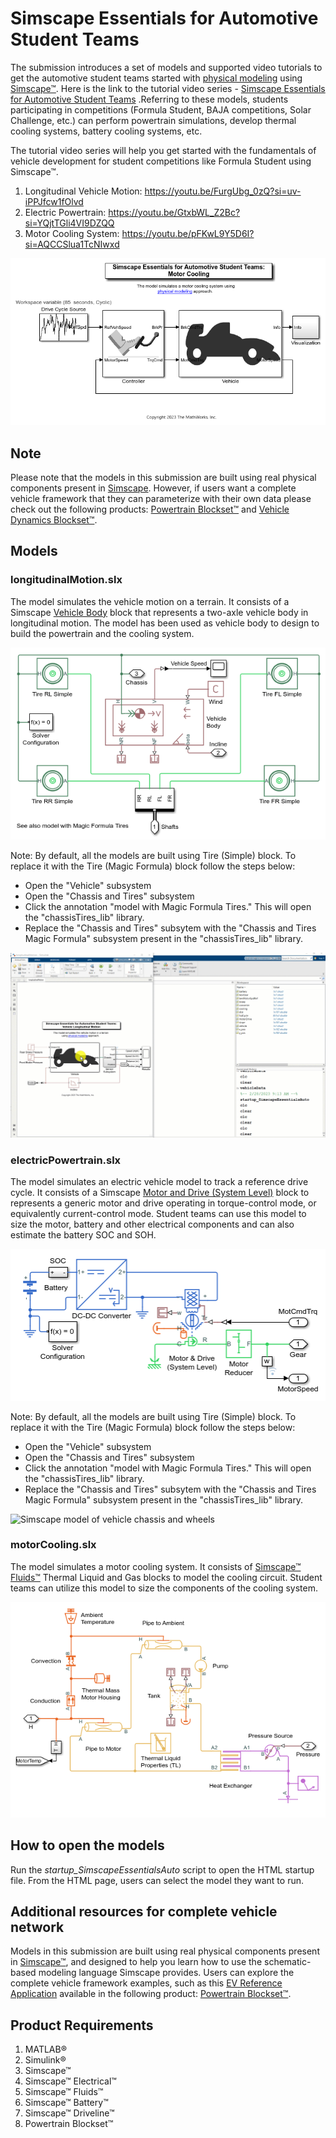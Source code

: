 # Simscape Essentials for Automotive Student Teams
The submission introduces a set of models and supported video tutorials to get the automotive student teams started with [physical modeling](https://in.mathworks.com/help/simscape/physical-modeling.html) using [Simscape™](https://in.mathworks.com/products/simscape.html). Here is the link to the tutorial video series - [Simscape Essentials for Automotive Student Teams](https://www.youtube.com/playlist?list=PLn8PRpmsu08pYJYnUtYk_siS5e7HnU4uu) .Referring to these models, students participating in competitions (Formula Student, BAJA competitions, Solar Challenge, etc.) can perform powertrain simulations, develop thermal cooling systems, battery cooling systems, etc.

The tutorial video series will help you get started with the fundamentals of vehicle development for student competitions like Formula Student using Simscape™. 
1. Longitudinal Vehicle Motion: https://youtu.be/FurgUbg_0zQ?si=uv-iPPJfcw1fOlvd
2. Electric Powertrain: https://youtu.be/GtxbWL_Z2Bc?si=YQjtTGli4VI9DZQQ
3. Motor Cooling System: https://youtu.be/pFKwL9Y5D6I?si=AQCCSlua1TcNIwxd 

![Simscape model of electric vehicle](<Scripts_Data/html/SimscapeEssentialsAuto_Demo_Script_03.png>)

## Note
Please note that the models in this submission are built using real physical components present in [Simscape](https://in.mathworks.com/products/simscape.html). However, if users want a complete vehicle framework that they can parameterize with their own data please check out the following products: [Powertrain Blockset™](https://www.mathworks.com/products/powertrain.html) and [Vehicle Dynamics Blockset™](https://in.mathworks.com/products/vehicle-dynamics.html). 

## Models
### longitudinalMotion.slx
The model simulates the vehicle motion on a terrain. It consists of a Simscape [Vehicle Body](https://in.mathworks.com/help/sdl/ref/vehiclebody.html) block that represents a two-axle vehicle body in longitudinal motion. The model has been used as vehicle body to design to build the powertrain and the cooling system. 

![Simscape model of vehicle chassis and wheels](<Scripts_Data/html/SimscapeEssentialsAuto_Demo_Script_01.png>)

Note: By default, all the models are built using Tire (Simple) block. To replace it with the Tire (Magic Formula) block follow the steps below:
- Open the "Vehicle" subsystem
- Open the "Chassis and Tires" subsystem
- Click the annotation "model with Magic Formula Tires." This will open the "chassisTires_lib" library.
- Replace the "Chassis and Tires" subsytem with the "Chassis and Tires Magic Formula" subsystem present in the "chassisTires_lib" library.

![Simscape model of vehicle chassis and wheels](<Scripts_Data/html/SimscapeEssentialsAuto_Demo_Gif_01.gif>)

### electricPowertrain.slx
The model simulates an electric vehicle model to track a reference drive cycle. It consists of a Simscape [Motor and Drive (System Level)](https://in.mathworks.com/help/sps/ref/motordrivesystemlevel.html) block to represents a generic motor and drive operating in torque-control mode, or equivalently current-control mode. Student teams can use this model to size the motor, battery and other electrical components and can also estimate the battery SOC and SOH.

![Simscape model of electric powertrain](<Scripts_Data/html/SimscapeEssentialsAuto_Demo_Script_02.png>)

Note: By default, all the models are built using Tire (Simple) block. To replace it with the Tire (Magic Formula) block follow the steps below:
- Open the "Vehicle" subsystem
- Open the "Chassis and Tires" subsystem
- Click the annotation "model with Magic Formula Tires." This will open the "chassisTires_lib" library.
- Replace the "Chassis and Tires" subsytem with the "Chassis and Tires Magic Formula" subsystem present in the "chassisTires_lib" library.

![Simscape model of vehicle chassis and wheels](<Scripts_Data/html/SimscapeEssentialsAuto_Demo_Gif_02.gif>)

### motorCooling.slx
The model simulates a motor cooling system. It consists of [Simscape™ Fluids™](https://in.mathworks.com/products/simscape-fluids.html) Thermal Liquid and Gas blocks to model the cooling circuit. Student teams can utilize this model to size the components of the cooling system. 

![Simscape model of motor cooling system](<Scripts_Data/html/SimscapeEssentialsAuto_Demo_Script_04.png>)

## How to open the models
Run the _startup_SimscapeEssentialsAuto_ script to open the HTML startup file. From the HTML page, users can select the model they want to run. 

## Additional resources for complete vehicle network
Models in this submission are built using real physical components present in [Simscape™](https://in.mathworks.com/products/simscape.html), and designed to help you learn how to use the schematic-based modeling language Simscape provides. Users can explore the complete vehicle framework examples, such as this [EV Reference Application](https://in.mathworks.com/help/autoblks/ug/electric-vehicle-reference-application.html) available in the following product: [Powertrain Blockset™](https://in.mathworks.com/products/powertrain.html). 

## Product Requirements
1. MATLAB®
2. Simulink®
3. Simscape™
4. Simscape™ Electrical™
5. Simscape™ Fluids™
6. Simscape™ Battery™
7. Simscape™ Driveline™
8. Powertrain Blockset™

